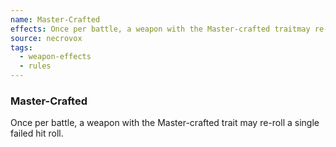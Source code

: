 ```yaml
---
name: Master-Crafted
effects: Once per battle, a weapon with the Master-crafted traitmay re-roll a single failed hit roll.
source: necrovox
tags:
  - weapon-effects
  - rules
---
```

### Master-Crafted

Once per battle, a weapon with the Master-crafted trait
may re-roll a single failed hit roll.